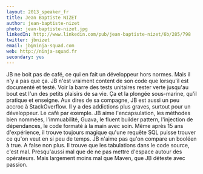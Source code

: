 ```yaml
---
layout: 2013_speaker_fr
title: Jean Baptiste NIZET
author: jean-baptiste-nizet
photo: jean-baptiste-nizet.jpg
linkedIn: http://www.linkedin.com/pub/jean-baptiste-nizet/6b/285/798
twitter: jbnizet
email: jb@ninja-squad.com
web: http://ninja-squad.fr
secondary: yes
---
```


JB ne boit pas de café, ce qui en fait un développeur hors normes. Mais il n'y a pas que ça. JB n'est vraiment content de son code que lorsqu'il est documenté et testé. Voir la barre des tests unitaires rester verte jusqu'au bout est l'un des petits plaisirs de sa vie. Ça et la plongée sous-marine, qu'il pratique et enseigne.
Aux dires de sa compagne, JB est aussi un peu accroc à StackOverflow. Il y a des addictions plus graves, surtout pour un développeur. Le café par exemple.
JB aime l'encapsulation, les méthodes bien nommées, l'immuabilité, Guava, le fluent builder pattern, l'injection de dépendances, le code formaté à la main avec soin. Même après 15 ans d'expérience, il trouve toujours magique qu'une requête SQL puisse trouver ce qu'on veut en si peu de temps.
JB n'aime pas qu'on compare un booléen à true. A false non plus. Il trouve que les tabulations dans le code source, c'est mal. Presqu'aussi mal que de ne pas mettre d'espace autour des opérateurs. Mais largement moins mal que Maven, que JB déteste avec passion.